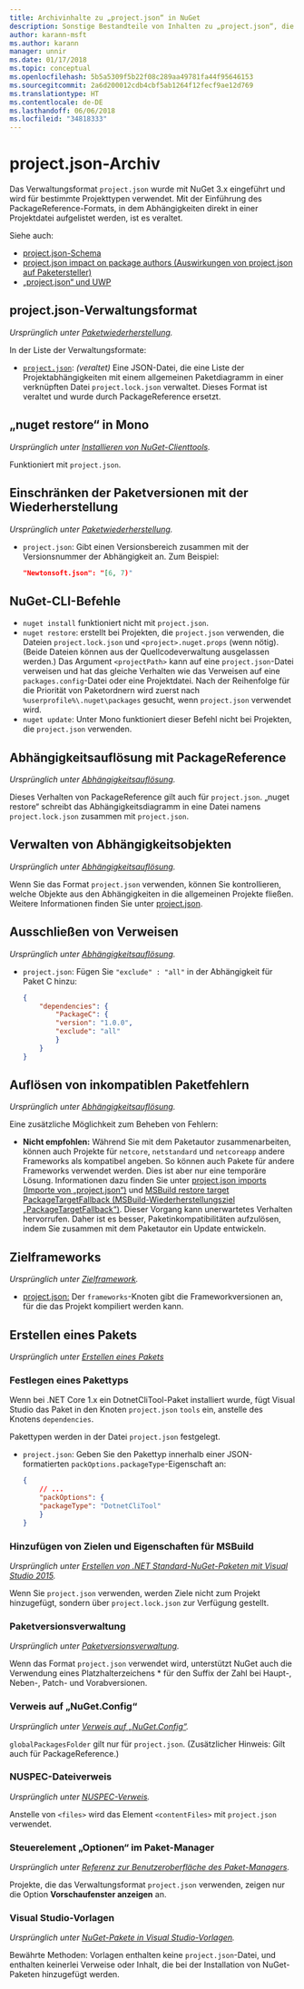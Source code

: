 ```yaml
---
title: Archivinhalte zu „project.json“ in NuGet
description: Sonstige Bestandteile von Inhalten zu „project.json“, die aus anderen Bereichen der NuGet-Dokumentation entfernt wurden.
author: karann-msft
ms.author: karann
manager: unnir
ms.date: 01/17/2018
ms.topic: conceptual
ms.openlocfilehash: 5b5a5309f5b22f08c289aa49781fa44f95646153
ms.sourcegitcommit: 2a6d200012cdb4cbf5ab1264f12fecf9ae12d769
ms.translationtype: HT
ms.contentlocale: de-DE
ms.lasthandoff: 06/06/2018
ms.locfileid: "34818333"
---
```

# <a name="projectjson-archive"></a>project.json-Archiv

Das Verwaltungsformat `project.json` wurde mit NuGet 3.x eingeführt und wird für bestimmte Projekttypen verwendet. Mit der Einführung des PackageReference-Formats, in dem Abhängigkeiten direkt in einer Projektdatei aufgelistet werden, ist es veraltet.

Siehe auch:

- [project.json-Schema](project-json.md)
- [project.json impact on package authors (Auswirkungen von project.json auf Paketersteller)](project-json-impact.md)
- [„project.json“ und UWP](project-json-and-uwp.md)

## <a name="projectjson-management-format"></a>project.json-Verwaltungsformat

*Ursprünglich unter [Paketwiederherstellung](../what-is-nuget.md).*

In der Liste der Verwaltungsformate:

- [`project.json`](project-json.md): *(veraltet)* Eine JSON-Datei, die eine Liste der Projektabhängigkeiten mit einem allgemeinen Paketdiagramm in einer verknüpften Datei `project.lock.json` verwaltet. Dieses Format ist veraltet und wurde durch PackageReference ersetzt.

## <a name="nuget-restore-on-mono"></a>„nuget restore“ in Mono

*Ursprünglich unter [Installieren von NuGet-Clienttools](../install-nuget-client-tools.md).*

Funktioniert mit `project.json`.

## <a name="constraining-package-versions-with-restore"></a>Einschränken der Paketversionen mit der Wiederherstellung

*Ursprünglich unter [Paketwiederherstellung](../consume-packages/package-restore.md#constraining-package-versions-with-restore).*

- `project.json`: Gibt einen Versionsbereich zusammen mit der Versionsnummer der Abhängigkeit an. Zum Beispiel:

    ```json
    "Newtonsoft.json": "[6, 7)"
    ```

## <a name="nuget-cli-commands"></a>NuGet-CLI-Befehle

- `nuget install` funktioniert nicht mit `project.json`.
- `nuget restore`: erstellt bei Projekten, die `project.json` verwenden, die Dateien `project.lock.json` und `<project>.nuget.props` (wenn nötig). (Beide Dateien können aus der Quellcodeverwaltung ausgelassen werden.) Das Argument `<projectPath>` kann auf eine `project.json`-Datei verweisen und hat das gleiche Verhalten wie das Verweisen auf eine `packages.config`-Datei oder eine Projektdatei. Nach der Reihenfolge für die Priorität von Paketordnern wird zuerst nach `%userprofile%\.nuget\packages` gesucht, wenn `project.json` verwendet wird.
- `nuget update`: Unter Mono funktioniert dieser Befehl nicht bei Projekten, die `project.json` verwenden.

## <a name="dependency-resolution-with-packagereference"></a>Abhängigkeitsauflösung mit PackageReference

*Ursprünglich unter [Abhängigkeitsauflösung](../consume-packages/dependency-resolution.md#dependency-resolution-with-packagereference).*

Dieses Verhalten von PackageReference gilt auch für `project.json`. „nuget restore“ schreibt das Abhängigkeitsdiagramm in eine Datei namens `project.lock.json` zusammen mit `project.json`.

## <a name="managing-dependency-assets"></a>Verwalten von Abhängigkeitsobjekten

*Ursprünglich unter [Abhängigkeitsauflösung](../consume-packages/dependency-resolution.md#managing-dependency-assets).*

Wenn Sie das Format `project.json` verwenden, können Sie kontrollieren, welche Objekte aus den Abhängigkeiten in die allgemeinen Projekte fließen. Weitere Informationen finden Sie unter [project.json](project-json.md).

## <a name="excluding-references"></a>Ausschließen von Verweisen

*Ursprünglich unter [Abhängigkeitsauflösung](../consume-packages/dependency-resolution.md#excluding-references).*

- `project.json`: Fügen Sie `"exclude" : "all"` in der Abhängigkeit für Paket C hinzu:

    ```json
    {
        "dependencies": {
            "PackageC": {
            "version": "1.0.0",
            "exclude": "all"
            }
        }
    }
    ```

## <a name="resolving-incompatible-package-errors"></a>Auflösen von inkompatiblen Paketfehlern

*Ursprünglich unter [Abhängigkeitsauflösung](../consume-packages/dependency-resolution.md#resolving-incompatible-package-errors).*

Eine zusätzliche Möglichkeit zum Beheben von Fehlern:

- **Nicht empfohlen:** Während Sie mit dem Paketautor zusammenarbeiten, können auch Projekte für `netcore`, `netstandard` und `netcoreapp` andere Frameworks als kompatibel angeben. So können auch Pakete für andere Frameworks verwendet werden. Dies ist aber nur eine temporäre Lösung. Informationen dazu finden Sie unter [project.json imports (Importe von „project.json“)](project-json.md#imports) und [MSBuild restore target PackageTargetFallback (MSBuild-Wiederherstellungsziel „PackageTargetFallback“)](../reference/msbuild-targets.md#packagetargetfallback). Dieser Vorgang kann unerwartetes Verhalten hervorrufen. Daher ist es besser, Paketinkompatibilitäten aufzulösen, indem Sie zusammen mit dem Paketautor ein Update entwickeln.

## <a name="target-frameworks"></a>Zielframeworks

*Ursprünglich unter [Zielframework](../reference/target-frameworks.md).*

- [project.json:](project-json.md) Der `frameworks`-Knoten gibt die Frameworkversionen an, für die das Projekt kompiliert werden kann.

## <a name="creating-a-package"></a>Erstellen eines Pakets

*Ursprünglich unter [Erstellen eines Pakets](../create-packages/creating-a-package.md)*

### <a name="setting-a-package-type"></a>Festlegen eines Pakettyps

Wenn bei .NET Core 1.x ein DotnetCliTool-Paket installiert wurde, fügt Visual Studio das Paket in den Knoten `project.json` `tools` ein, anstelle des Knotens `dependencies`.

Pakettypen werden in der Datei `project.json` festgelegt.

- `project.json`: Geben Sie den Pakettyp innerhalb einer JSON-formatierten `packOptions.packageType`-Eigenschaft an:

    ```json
    {
        // ...
        "packOptions": {
        "packageType": "DotnetCliTool"
        }
    }
    ```

### <a name="adding-targets-and-props-for-msbuild"></a>Hinzufügen von Zielen und Eigenschaften für MSBuild

*Ursprünglich unter [Erstellen von .NET Standard-NuGet-Paketen mit Visual Studio 2015](../guides/create-net-standard-packages-vs2015.md).*

Wenn Sie `project.json` verwenden, werden Ziele nicht zum Projekt hinzugefügt, sondern über `project.lock.json` zur Verfügung gestellt.

### <a name="package-versioning"></a>Paketversionsverwaltung

*Ursprünglich unter [Paketversionsverwaltung](../reference/package-versioning.md).*

Wenn das Format `project.json` verwendet wird, unterstützt NuGet auch die Verwendung eines Platzhalterzeichens \* für den Suffix der Zahl bei Haupt-, Neben-, Patch- und Vorabversionen.

### <a name="nugetconfig-reference"></a>Verweis auf „NuGet.Config“

*Ursprünglich unter [Verweis auf „NuGet.Config“](../reference/nuget-config-file.md).*

`globalPackagesFolder` gilt nur für `project.json`. (Zusätzlicher Hinweis: Gilt auch für PackageReference.)

### <a name="nuspec-file-reference"></a>NUSPEC-Dateiverweis

*Ursprünglich unter [NUSPEC-Verweis](../reference/nuspec.md).*

Anstelle von `<files>` wird das Element `<contentFiles>` mit `project.json` verwendet.

### <a name="package-manager-options-control"></a>Steuerelement „Optionen“ im Paket-Manager

*Ursprünglich unter [Referenz zur Benutzeroberfläche des Paket-Managers](../tools/package-manager-ui.md).*

Projekte, die das Verwaltungsformat `project.json` verwenden, zeigen nur die Option **Vorschaufenster anzeigen** an.

### <a name="visual-studio-templates"></a>Visual Studio-Vorlagen

*Ursprünglich unter [NuGet-Pakete in Visual Studio-Vorlagen](../visual-studio-extensibility/visual-studio-templates.md).*

Bewährte Methoden: Vorlagen enthalten keine `project.json`-Datei, und enthalten keinerlei Verweise oder Inhalt, die bei der Installation von NuGet-Paketen hinzugefügt werden.